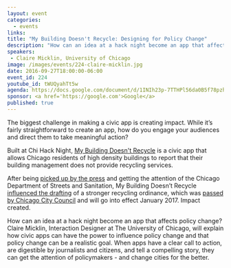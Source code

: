 ```yaml
---
layout: event
categories: 
  - events
links:
title: "My Building Doesn't Recycle: Designing for Policy Change"
description: "How can an idea at a hack night become an app that affects policy change? Claire Micklin, Interaction Designer at The University of Chicago, will explain how civic apps can have the power to influence policy change and that policy change can be a realistic goal. When apps have a clear call to action, are digestible by journalists and citizens, and tell a compelling story, they can get the attention of policymakers - and change cities for the better."
speakers:
 - Claire Micklin, University of Chicago
image: /images/events/224-claire-micklin.jpg
date: 2016-09-27T18:00:00-06:00
event_id: 224
youtube_id: tWUQyahTt5w
agenda: https://docs.google.com/document/d/1INIh23p-7TTHPl56da0B5f78pzhmj57fv6IYujSM_GM/edit#
sponsor: <a href='https://google.com'>Google</a>
published: true
---
```


The biggest challenge in making a civic app is creating impact. While it’s fairly straightforward to create an app, how do you engage your audiences and direct them to take meaningful action? 

Built at Chi Hack Night, [My Building Doesn't Recycle](http://mybuildingdoesntrecycle.com) is a civic app that allows Chicago residents of high density buildings to report that their building management does not provide recycling services. 

After being [picked up by the press](http://mybuildingdoesntrecycle.com/press) and getting the attention of the Chicago Department of Streets and Sanitation, My Building Doesn’t Recycle [influenced the drafting](https://chihacknight.org/blog/2016/07/15/recycling-reform-is-on-the-horizon-in-chicago.html) of a stronger recycling ordinance, which was [passed by Chicago City Council](https://www.dnainfo.com/chicago/20160720/downtown/recycling-fines-going-up-for-arpartment-buildiings-that-dont-recycle) and will go into effect January 2017. Impact created.

How can an idea at a hack night become an app that affects policy change? Claire Micklin, Interaction Designer at The University of Chicago, will explain how civic apps can have the power to influence policy change and that policy change can be a realistic goal. When apps have a clear call to action, are digestible by journalists and citizens, and tell a compelling story, they can get the attention of policymakers - and change cities for the better.